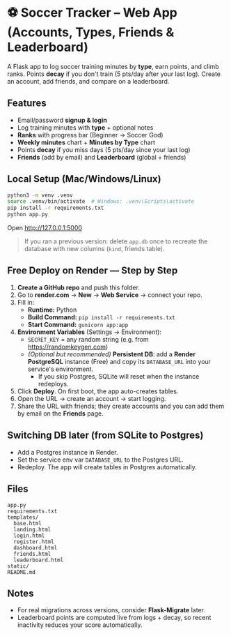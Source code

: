# ⚽ Soccer Tracker – Web App (Accounts, Types, Friends & Leaderboard)

A Flask app to log soccer training minutes by **type**, earn points, and climb ranks. Points **decay** if you don't train (5 pts/day after your last log). Create an account, add friends, and compare on a leaderboard.

## Features
- Email/password **signup & login**
- Log training minutes with **type** + optional notes
- **Ranks** with progress bar (Beginner → Soccer God)
- **Weekly minutes** chart + **Minutes by Type** chart
- Points **decay** if you miss days (5 pts/day since your last log)
- **Friends** (add by email) and **Leaderboard** (global + friends)

## Local Setup (Mac/Windows/Linux)
```bash
python3 -m venv .venv
source .venv/bin/activate  # Windows: .venv\Scripts\activate
pip install -r requirements.txt
python app.py
```
Open http://127.0.0.1:5000

> If you ran a previous version: delete `app.db` once to recreate the database with new columns (`kind`, friends table).

## Free Deploy on Render — Step by Step
1. **Create a GitHub repo** and push this folder.
2. Go to **render.com** → **New** → **Web Service** → connect your repo.
3. Fill in:
   - **Runtime:** Python
   - **Build Command:** `pip install -r requirements.txt`
   - **Start Command:** `gunicorn app:app`
4. **Environment Variables** (Settings → Environment):
   - `SECRET_KEY` = any random string (e.g. from https://randomkeygen.com)
   - _(Optional but recommended)_ **Persistent DB**: add a **Render PostgreSQL** instance (Free) and copy its `DATABASE_URL` into your service's environment.
     - If you skip Postgres, SQLite will reset when the instance redeploys.
5. Click **Deploy**. On first boot, the app auto-creates tables.
6. Open the URL → create an account → start logging.
7. Share the URL with friends; they create accounts and you can add them by email on the **Friends** page.

## Switching DB later (from SQLite to Postgres)
- Add a Postgres instance in Render.
- Set the service env var `DATABASE_URL` to the Postgres URL.
- Redeploy. The app will create tables in Postgres automatically.

## Files
```
app.py
requirements.txt
templates/
  base.html
  landing.html
  login.html
  register.html
  dashboard.html
  friends.html
  leaderboard.html
static/
README.md
```

## Notes
- For real migrations across versions, consider **Flask-Migrate** later.
- Leaderboard points are computed live from logs + decay, so recent inactivity reduces your score automatically.
